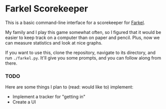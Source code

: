 # Farkel Scorekeeper
This is a basic command-line interface for a scorekeeper for [Farkel](https://en.wikipedia.org/wiki/Farkle).

My family and I play this game somewhat often, so I figured that it would be easier to keep track on a computer than on paper and pencil. Plus, now we can measure statistics and look at nice graphs.

If you want to use this, clone the repository, navigate to its directory, and run `./farkel.py`. It'll give you some prompts, and you can follow along from there.

### TODO
Here are some things I plan to (read: would like to) implement:
- Implement a tracker for "getting in"
- Create a UI
